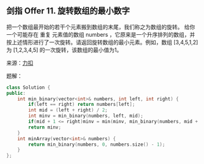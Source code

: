 ## 剑指 Offer 11. 旋转数组的最小数字
把一个数组最开始的若干个元素搬到数组的末尾，我们称之为数组的旋转。
给你一个可能存在 重复 元素值的数组 numbers ，它原来是一个升序排列的数组，并按上述情形进行了一次旋转。请返回旋转数组的最小元素。例如，数组 [3,4,5,1,2] 为 [1,2,3,4,5] 的一次旋转，该数组的最小值为1。  

来源：[力扣](https://leetcode-cn.com/problems/xuan-zhuan-shu-zu-de-zui-xiao-shu-zi-lcof)

题解：
```C++
class Solution {
public:
    int min_binary(vector<int>& numbers, int left, int right) {
        if(left == right) return numbers[left];
        int mid = (left + right) / 2;
        int minv = min_binary(numbers, left, mid);
        if(mid + 1 <= right)minv = min(minv, min_binary(numbers, mid + 1, right));
        return minv;
    }
    int minArray(vector<int>& numbers) {
        return min_binary(numbers, 0, numbers.size() - 1);
    }
};
```
